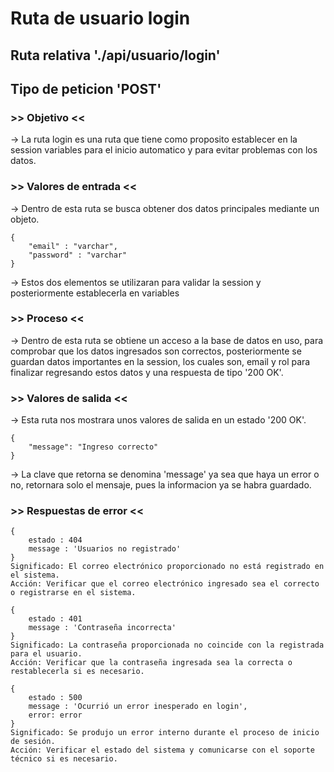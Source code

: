 # Ruta de usuario login

## Ruta relativa './api/usuario/login'

## Tipo de peticion 'POST'

### >> Objetivo <<

-> La ruta login es una ruta que tiene como proposito establecer en la session variables para el inicio automatico y para evitar problemas con los datos.

### >> Valores de entrada <<

-> Dentro de esta ruta se busca obtener dos datos principales mediante un objeto.

    {
        "email" : "varchar",
        "password" : "varchar"
    }

-> Estos dos elementos se utilizaran para validar la session y posteriormente establecerla en variables

### >> Proceso <<

-> Dentro de esta ruta se obtiene un acceso a la base de datos en uso, para comprobar que los datos ingresados son correctos, posteriormente se guardan datos importantes en la session, los cuales son, email y rol para finalizar regresando estos datos y una respuesta de tipo '200 OK'.

### >> Valores de salida <<

-> Esta ruta nos mostrara unos valores de salida en un estado '200 OK'.

    {
        "message": "Ingreso correcto"
    }

-> La clave que retorna se denomina 'message' ya sea que haya un error o no, retornara solo el mensaje, pues la informacion ya se habra guardado.

### >> Respuestas de error <<

    {
        estado : 404
        message : 'Usuarios no registrado'
    }
    Significado: El correo electrónico proporcionado no está registrado en el sistema.
    Acción: Verificar que el correo electrónico ingresado sea el correcto o registrarse en el sistema.

    {
        estado : 401
        message : 'Contraseña incorrecta'
    }
    Significado: La contraseña proporcionada no coincide con la registrada para el usuario.
    Acción: Verificar que la contraseña ingresada sea la correcta o restablecerla si es necesario.

    {
        estado : 500
        message : 'Ocurrió un error inesperado en login',
        error: error
    }
    Significado: Se produjo un error interno durante el proceso de inicio de sesión.
    Acción: Verificar el estado del sistema y comunicarse con el soporte técnico si es necesario.
